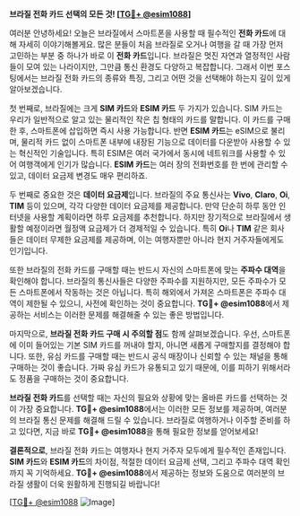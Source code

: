 **브라질 전화 카드 선택의 모든 것! [[TG💪+ @esim1088](https://t.me/s/esim1088)]**

여러분 안녕하세요! 오늘은 브라질에서 스마트폰을 사용할 때 필수적인 **전화 카드**에 대해 자세히 이야기해볼게요. 많은 분들이 처음 브라질로 오거나 여행을 갈 때 가장 먼저 고민하는 부분 중 하나가 바로 이 **전화 카드**입니다. 브라질은 멋진 자연과 열정적인 사람들이 모여 있는 나라이지만, 그만큼 통신 환경도 다양하고 복잡합니다. 그래서 이번 포스팅에서는 브라질 전화 카드의 종류와 특징, 그리고 어떤 것을 선택해야 하는지 깊이 있게 알아보겠습니다.

첫 번째로, 브라질에는 크게 **SIM 카드**와 **ESIM 카드** 두 가지가 있습니다. SIM 카드는 우리가 일반적으로 알고 있는 물리적인 작은 칩 형태의 카드를 말합니다. 이 카드를 구매한 후, 스마트폰에 삽입하면 즉시 사용 가능합니다. 반면 **ESIM 카드**는 eSIM으로 불리며, 물리적 카드 없이 스마트폰 내부에 내장된 기능으로 데이터를 다운받아 사용할 수 있는 혁신적인 기술입니다. 특히 ESIM은 여러 국가에서 동시에 네트워크를 사용할 수 있어 여행객에게 인기가 많습니다. **ESIM 카드**는 여러 장의 전화번호를 한 번에 관리할 수 있고, 데이터 요금제 변경도 매우 편리하죠.

두 번째로 중요한 것은 **데이터 요금제**입니다. 브라질의 주요 통신사는 **Vivo**, **Claro**, **Oi**, **TIM** 등이 있으며, 각각 다양한 데이터 요금제를 제공합니다. 만약 단순히 하루 동안 인터넷을 사용할 계획이라면 하루 요금제를 추천합니다. 하지만 장기적으로 브라질에서 생활할 예정이라면 월정액 요금제가 더 경제적일 수 있습니다. 특히 **Oi**나 **TIM** 같은 회사들은 데이터 무제한 요금제를 제공하며, 이는 여행자뿐만 아니라 현지 거주자들에게도 인기입니다.

또한 브라질의 전화 카드를 구매할 때는 반드시 자신의 스마트폰에 맞는 **주파수 대역**을 확인해야 합니다. 브라질의 통신사들은 다양한 주파수를 지원하지만, 모든 주파수가 모든 스마트폰에서 작동하는 것은 아닙니다. 특히 해외에서 가져온 스마트폰은 주파수 대역이 제한될 수 있으니, 사전에 확인하는 것이 중요합니다. **TG💪+ @esim1088**에서 제공하는 서비스는 이러한 문제를 해결해줄 수 있는 좋은 방법입니다.

마지막으로, **브라질 전화 카드 구매 시 주의할 점**도 함께 살펴보겠습니다. 우선, 스마트폰에 이미 들어있는 기본 SIM 카드를 꺼내야 할지, 아니면 새롭게 구매할지를 결정해야 합니다. 또한, 유심 카드를 구매할 때는 반드시 공식 매장이나 신뢰할 수 있는 채널을 통해 구매하는 것이 좋습니다. 가짜 유심 카드가 유통되고 있기 때문에, 이를 피하기 위해서라도 정품을 구매하는 것이 중요합니다.

**브라질 전화 카드**를 선택할 때는 자신의 필요와 상황에 맞는 올바른 카드를 선택하는 것이 가장 중요합니다. **TG💪+ @esim1088**에서는 이러한 모든 정보를 제공하며, 여러분의 브라질 통신 문제를 해결해 드릴 수 있습니다. 브라질로 여행하거나 이주할 준비를 하고 있다면, 지금 바로 **TG💪+ @esim1088**을 통해 필요한 정보를 얻어보세요!

**결론적으로**, 브라질 전화 카드는 여행자나 현지 거주자 모두에게 필수적인 존재입니다. **SIM 카드**와 **ESIM 카드**의 차이점, 적절한 데이터 요금제 선택, 그리고 주파수 대역 확인까지 꼭 기억하세요. **TG💪+ @esim1088**에서 제공하는 정보와 도움으로 여러분의 브라질 생활이 더욱 원활하게 진행되길 바랍니다!

[[TG💪+ @esim1088](https://t.me/s/esim1088) ![Image](https://i.postimg.cc/Y0z9fWf4/image.png)]
